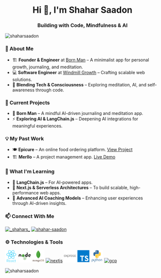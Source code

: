 <h1 align="center">Hi 👋, I'm Shahar Saadon</h1>
<h3 align="center">Building with Code, Mindfulness & AI</h3>

<p align="left"> <img src="https://komarev.com/ghpvc/?username=shaharsaadon&label=Profile%20views&color=0e75b6&style=flat" alt="shaharsaadon" /> </p>

### 🚀 About Me
- 🏗 **Founder & Engineer** at [Born Man](https://www.born-man.com/) – A minimalist app for personal growth, journaling, and meditation.  
- 💻 **Software Engineer** at [Windmill Growth](https://www.windmillgrowth.com/) – Crafting scalable web solutions.  
- 🧘 **Blending Tech & Consciousness** – Exploring meditation, AI, and self-awareness through code.  

### 🔭 Current Projects
- 🧠 **Born Man** – A mindful AI-driven journaling and meditation app.  
- ⚡ **Exploring AI & LangChain.js** – Deepening AI integrations for meaningful experiences.  

### 💡 My Past Work
- 🍽 **Epicure** – An online food ordering platform. [View Project](https://github.com/ShaharSaadon/epicure-frontend)  
- 🏗 **Merllo** – A project management app. [Live Demo](https://merllo-0m15.onrender.com/)  

### 🌱 What I'm Learning
- 🔹 **LangChain.js** – For AI-powered apps.  
- 🔹 **Next.js & Serverless Architectures** – To build scalable, high-performance web apps.  
- 🔹 **Advanced AI Coaching Models** – Enhancing user experiences through AI-driven insights.  

### 📫 Connect With Me  
<p align="left">
<a href="https://twitter.com/_shahars_" target="blank"><img align="center" src="https://raw.githubusercontent.com/rahuldkjain/github-profile-readme-generator/master/src/images/icons/Social/twitter.svg" alt="_shahars_" height="30" width="40" /></a>
<a href="https://linkedin.com/in/shahar-saadon" target="blank"><img align="center" src="https://raw.githubusercontent.com/rahuldkjain/github-profile-readme-generator/master/src/images/icons/Social/linked-in-alt.svg" alt="shahar-saadon" height="30" width="40" /></a>
</p>

### ⚙️ Technologies & Tools  
<p align="left">
<a href="https://reactjs.org/" target="_blank" rel="noreferrer"><img src="https://raw.githubusercontent.com/devicons/devicon/master/icons/react/react-original-wordmark.svg" alt="react" width="40" height="40"/></a>
<a href="https://nodejs.org" target="_blank" rel="noreferrer"><img src="https://raw.githubusercontent.com/devicons/devicon/master/icons/nodejs/nodejs-original-wordmark.svg" alt="nodejs" width="40" height="40"/></a>
<a href="https://www.mongodb.com/" target="_blank" rel="noreferrer"><img src="https://raw.githubusercontent.com/devicons/devicon/master/icons/mongodb/mongodb-original-wordmark.svg" alt="mongodb" width="40" height="40"/></a>
<a href="https://nextjs.org/" target="_blank" rel="noreferrer"><img src="https://cdn.worldvectorlogo.com/logos/next-js.svg" alt="nextjs" width="40" height="40"/></a>
<a href="https://expressjs.com" target="_blank" rel="noreferrer"><img src="https://raw.githubusercontent.com/devicons/devicon/master/icons/express/express-original-wordmark.svg" alt="express" width="40" height="40"/></a>
<a href="https://www.typescriptlang.org/" target="_blank" rel="noreferrer"><img src="https://raw.githubusercontent.com/devicons/devicon/master/icons/typescript/typescript-original.svg" alt="typescript" width="40" height="40"/></a>
<a href="https://www.python.org/" target="_blank" rel="noreferrer"><img src="https://raw.githubusercontent.com/devicons/devicon/master/icons/python/python-original-wordmark.svg" alt="python" width="40" height="40"/></a>
<a href="https://cloud.google.com/" target="_blank" rel="noreferrer"><img src="https://www.vectorlogo.zone/logos/google_cloud/google_cloud-icon.svg" alt="gcp" width="40" height="40"/></a>
</p>

<p><img align="center" src="https://github-readme-stats.vercel.app/api/top-langs?username=shaharsaadon&show_icons=true&locale=en&layout=compact" alt="shaharsaadon" /></p>
